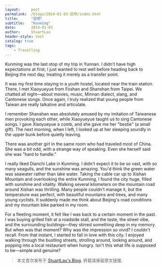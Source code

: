 ```yaml
---
layout:     post
permalink:  /blogs/2014-01-03-昆明/index.html
title:      "昆明"
subtitle:   "Kunming"
date:       2014-01-03
author:     StuartLau
header-style: text
catalog: true
tags:
    - Travelling
---
```

Kunming was the last stop of my trip in Yunnan. I didn't have high expectations at first; I just wanted to rest well before heading back to Beijing the next day, treating it merely as a transfer point.

It was my first time staying in a youth hostel, located near the train station. There, I met Xiaoyueyue from Foshan and Shanshan from Taipei. We chatted all night—about movies, music, Minnan dialect, slang, and Cantonese songs. Once again, I truly realized that young people from Taiwan are really talkative and articulate.

I remember Shanshan was absolutely amused by my imitation of Taiwanese men provoking each other, while Xiaoyueyue taught us to sing Cantonese songs. I gave Xiaoyueyue a comb, and she gave me her "bestie" (a small gift). The next morning, when I left, I looked up at her sleeping soundly in the upper bunk before quietly leaving.

There was another girl in the same room who had traveled most of China. She was a bit odd, with a strange way of speaking. Even she herself said she was "hard to handle."

I really liked Dianchi Lake in Kunming. I didn't expect it to be so vast, with so many seagulls, and the sunshine was amazing. You'd think the green water was seawater rather than lake water. Taking the cable car up to Xishan Mountain and overlooking the entire Kunming, I found the city huge, filled with sunshine and vitality. Walking several kilometers on the mountain road around Xishan was thrilling. Many people couldn't manage it, but the temperature was perfect, with beautiful mountains and trees, and many young cyclists. It suddenly made me think about Beijing's road conditions and my mountain bike parked in my room.

For a fleeting moment, it felt like I was back to a certain moment in the past. I was buying grilled fish at a roadside stall, and the taste, the street vibe, and the surrounding buildings—they stirred something deep in my memory. But when was that moment? Why was the impression so vivid? I couldn't recall. From that instant, I started to fall in love with this city. I enjoyed walking through the bustling streets, strolling around, looking around, and popping into a local restaurant when hungry. Isn't this what life is supposed to be—simple and genuine?
> 本文首次发布于 [StuartLau's Blog](https://stuartlau.github.io), 转载请保留原文链接.
